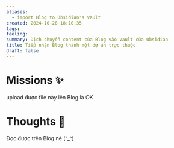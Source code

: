 ```yaml
---
aliases:
  - import Blog to Obsidian's Vault
created: 2024-10-28 18:10:35
tags: 
feeling: 
summary: Dịch chuyển content của Blog vào Vault của Obsidian
title: Tiếp nhận Blog thành một dự án trực thuộc
draft: false
---
```



# Missions ✨
upload được file này lên Blog là OK

# Thoughts 💬
Đọc được trên Blog nè (^_^)